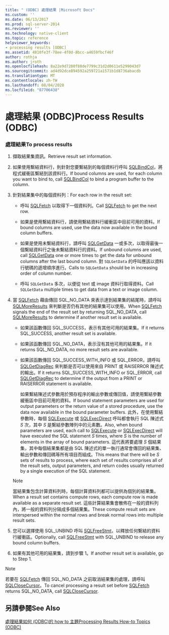 ```yaml
---
title: " (ODBC) 處理結果 |Microsoft Docs"
ms.custom: ''
ms.date: 06/13/2017
ms.prod: sql-server-2014
ms.reviewer: ''
ms.technology: native-client
ms.topic: reference
helpviewer_keywords:
- processing results [ODBC]
ms.assetid: 4810fe3f-78ee-4f0d-8bcc-a4659fbcf46f
author: rothja
ms.author: jroth
ms.openlocfilehash: 8a22e9d7280f88de7799c31d2d0611e5299043d7
ms.sourcegitcommit: ad4d92dce894592a259721a1571b1d8736abacdb
ms.translationtype: MT
ms.contentlocale: zh-TW
ms.lasthandoff: 08/04/2020
ms.locfileid: "87706438"
---
```

# <a name="process-results-odbc"></a><span data-ttu-id="9cea8-102">處理結果 (ODBC)</span><span class="sxs-lookup"><span data-stu-id="9cea8-102">Process Results (ODBC)</span></span>
    
### <a name="to-process-results"></a><span data-ttu-id="9cea8-103">處理結果</span><span class="sxs-lookup"><span data-stu-id="9cea8-103">To process results</span></span>  
  
1.  <span data-ttu-id="9cea8-104">擷取結果集資訊。</span><span class="sxs-lookup"><span data-stu-id="9cea8-104">Retrieve result set information.</span></span>  
  
2.  <span data-ttu-id="9cea8-105">如果使用繫結資料行，則針對您要繫結到的每個資料行呼叫 [SQLBindCol](../native-client-odbc-api/sqlbindcol.md)，將程式緩衝區繫結到該資料行。</span><span class="sxs-lookup"><span data-stu-id="9cea8-105">If bound columns are used, for each column you want to bind to, call [SQLBindCol](../native-client-odbc-api/sqlbindcol.md) to bind a program buffer to the column.</span></span>  
  
3.  <span data-ttu-id="9cea8-106">針對結果集中的每個資料列：</span><span class="sxs-lookup"><span data-stu-id="9cea8-106">For each row in the result set:</span></span>  
  
    -   <span data-ttu-id="9cea8-107">呼叫 [SQLFetch](https://go.microsoft.com/fwlink/?LinkId=58401) 以取得下一個資料列。</span><span class="sxs-lookup"><span data-stu-id="9cea8-107">Call [SQLFetch](https://go.microsoft.com/fwlink/?LinkId=58401) to get the next row.</span></span>  
  
    -   <span data-ttu-id="9cea8-108">如果是使用繫結資料行，請使用繫結資料行緩衝區中目前可用的資料。</span><span class="sxs-lookup"><span data-stu-id="9cea8-108">If bound columns are used, use the data now available in the bound column buffers.</span></span>  
  
    -   <span data-ttu-id="9cea8-109">如果是使用未繫結資料行，請呼叫 [SQLGetData](../native-client-odbc-api/sqlgetdata.md) 一或多次，以取得最後一個繫結資料行之後未繫結資料行的資料。</span><span class="sxs-lookup"><span data-stu-id="9cea8-109">If unbound columns are used, call [SQLGetData](../native-client-odbc-api/sqlgetdata.md) one or more times to get the data for unbound columns after the last bound column.</span></span> <span data-ttu-id="9cea8-110">對 `SQLGetData` 的呼叫應該以資料行號碼的遞增順序進行。</span><span class="sxs-lookup"><span data-stu-id="9cea8-110">Calls to `SQLGetData` should be in increasing order of column number.</span></span>  
  
    -   <span data-ttu-id="9cea8-111">呼叫 `SQLGetData` 多次，以便從 text 或 image 資料行取得資料。</span><span class="sxs-lookup"><span data-stu-id="9cea8-111">Call `SQLGetData` multiple times to get data from a text or image column.</span></span>  
  
4.  <span data-ttu-id="9cea8-112">當 [SQLFetch](https://go.microsoft.com/fwlink/?LinkId=58401) 藉由傳回 SQL_NO_DATA 來表示達到結果集的結尾時，請呼叫 [SQLMoreResults](../native-client-odbc-api/sqlmoreresults.md) 來判斷是否仍有其他的結果集可以使用。</span><span class="sxs-lookup"><span data-stu-id="9cea8-112">When [SQLFetch](https://go.microsoft.com/fwlink/?LinkId=58401) signals the end of the result set by returning SQL_NO_DATA, call [SQLMoreResults](../native-client-odbc-api/sqlmoreresults.md) to determine if another result set is available.</span></span>  
  
    -   <span data-ttu-id="9cea8-113">如果該函數傳回 SQL_SUCCESS，表示有其他可用的結果集。</span><span class="sxs-lookup"><span data-stu-id="9cea8-113">If it returns SQL_SUCCESS, another result set is available.</span></span>  
  
    -   <span data-ttu-id="9cea8-114">如果該函數傳回 SQL_NO_DATA，表示沒有其他可用的結果集。</span><span class="sxs-lookup"><span data-stu-id="9cea8-114">If it returns SQL_NO_DATA, no more result sets are available.</span></span>  
  
    -   <span data-ttu-id="9cea8-115">如果該函數傳回 SQL_SUCCESS_WITH_INFO 或 SQL_ERROR，請呼叫 [SQLGetDiagRec](https://go.microsoft.com/fwlink/?LinkId=58402) 來判斷是否可以使用來自 PRINT 或 RAISERROR 陳述式的輸出。</span><span class="sxs-lookup"><span data-stu-id="9cea8-115">If it returns SQL_SUCCESS_WITH_INFO or SQL_ERROR, call [SQLGetDiagRec](https://go.microsoft.com/fwlink/?LinkId=58402) to determine if the output from a PRINT or RAISERROR statement is available.</span></span>  
  
         <span data-ttu-id="9cea8-116">如果繫結陳述式參數用於預存程序的輸出參數或傳回值，請使用繫結參數緩衝區中目前可用的資料。</span><span class="sxs-lookup"><span data-stu-id="9cea8-116">If bound statement parameters are used for output parameters or the return value of a stored procedure, use the data now available in the bound parameter buffers.</span></span> <span data-ttu-id="9cea8-117">此外，在使用繫結參數時，每個 [SQLExecute](https://go.microsoft.com/fwlink/?LinkId=58400) 或 [SQLExecDirect](https://go.microsoft.com/fwlink/?LinkId=58399) 呼叫都會執行 SQL 陳述式 *S* 次，其中 *S* 是繫結參數陣列中的元素數。</span><span class="sxs-lookup"><span data-stu-id="9cea8-117">Also, when bound parameters are used, each call to [SQLExecute](https://go.microsoft.com/fwlink/?LinkId=58400) or [SQLExecDirect](https://go.microsoft.com/fwlink/?LinkId=58399) will have executed the SQL statement *S* times, where *S* is the number of elements in the array of bound parameters.</span></span> <span data-ttu-id="9cea8-118">這代表將要處理 *S* 個結果集，其中每個結果集都是由 SQL 陳述式的單一執行通常會傳回的結果集、輸出參數和傳回碼等所有項目而組成。</span><span class="sxs-lookup"><span data-stu-id="9cea8-118">This means that there will be *S* sets of results to process, where each set of results comprises all of the result sets, output parameters, and return codes usually returned by a single execution of the SQL statement.</span></span>  
  
    > [!NOTE]  
    >  <span data-ttu-id="9cea8-119">當結果集包含計算資料列時，每個計算資料列都可以提供為個別的結果集。</span><span class="sxs-lookup"><span data-stu-id="9cea8-119">When a result set contains compute rows, each compute row is made available as a separate result set.</span></span> <span data-ttu-id="9cea8-120">這些計算結果集會散佈在一般的資料列內，將一般的資料列分隔成多個結果集。</span><span class="sxs-lookup"><span data-stu-id="9cea8-120">These compute result sets are interspersed within the normal rows and break normal rows into multiple result sets.</span></span>  
  
5.  <span data-ttu-id="9cea8-121">您可以選擇使用 SQL_UNBIND 呼叫 [SQLFreeStmt](../native-client-odbc-api/sqlfreestmt.md)，以釋放任何繫結的資料行緩衝區。</span><span class="sxs-lookup"><span data-stu-id="9cea8-121">Optionally, call [SQLFreeStmt](../native-client-odbc-api/sqlfreestmt.md) with SQL_UNBIND to release any bound column buffers.</span></span>  
  
6.  <span data-ttu-id="9cea8-122">如果有其他可用的結果集，請到步驟 1。</span><span class="sxs-lookup"><span data-stu-id="9cea8-122">If another result set is available, go to Step 1.</span></span>  
  
> [!NOTE]  
>  <span data-ttu-id="9cea8-123">若要在 [SQLFetch](https://go.microsoft.com/fwlink/?LinkId=58401) 傳回 SQL_NO_DATA 之前取消結果集的處理，請呼叫 [SQLCloseCursor](../native-client-odbc-api/sqlclosecursor.md)。</span><span class="sxs-lookup"><span data-stu-id="9cea8-123">To cancel processing a result set before [SQLFetch](https://go.microsoft.com/fwlink/?LinkId=58401) returns SQL_NO_DATA, call [SQLCloseCursor](../native-client-odbc-api/sqlclosecursor.md).</span></span>  
  
## <a name="see-also"></a><span data-ttu-id="9cea8-124">另請參閱</span><span class="sxs-lookup"><span data-stu-id="9cea8-124">See Also</span></span>  
 [<span data-ttu-id="9cea8-125">處理結果如何 &#40;ODBC&#41;的 how to 主題</span><span class="sxs-lookup"><span data-stu-id="9cea8-125">Processing Results How-to Topics &#40;ODBC&#41;</span></span>](../../database-engine/dev-guide/processing-results-how-to-topics-odbc.md)  
  
  
